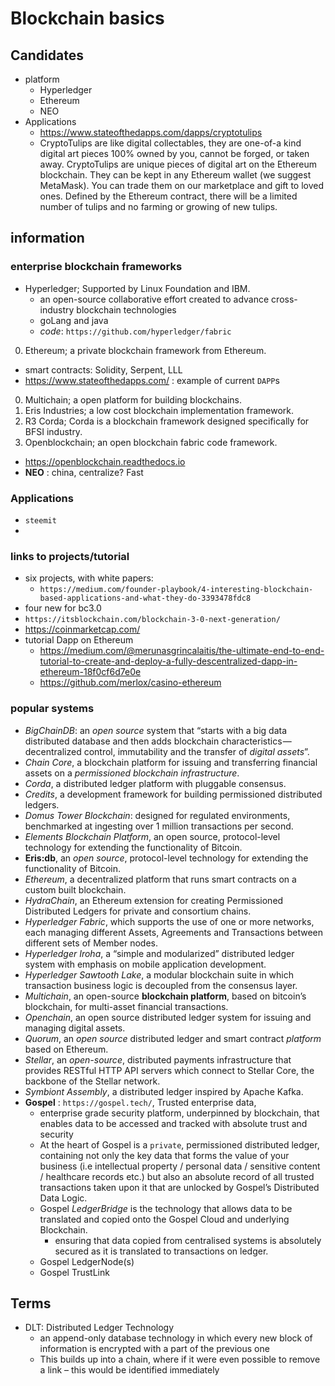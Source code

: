 # Blockchain basics
## Candidates
* platform
  * Hyperledger
  * Ethereum
  * NEO
* Applications
  * https://www.stateofthedapps.com/dapps/cryptotulips
  * CryptoTulips are like digital collectables, they are one-of-a kind digital art pieces 100% owned by you, cannot be forged, or taken away. CryptoTulips are unique pieces of digital art on the Ethereum blockchain. They can be kept in any Ethereum wallet (we suggest MetaMask). You can trade them on our marketplace and gift to loved ones. Defined by the Ethereum contract, there will be a limited number of tulips and no farming or growing of new tulips.

## information
### enterprise blockchain frameworks
* Hyperledger; Supported by Linux Foundation and IBM.
  * an open-source collaborative effort created to advance cross-industry blockchain technologies
  * goLang and java
  * *code*: `https://github.com/hyperledger/fabric`
0. Ethereum; a private blockchain framework from Ethereum.
  * smart contracts: Solidity, Serpent, LLL
  * https://www.stateofthedapps.com/ : example of current `DAPP`s
0. Multichain; a open platform for building blockchains.
0. Eris Industries; a low cost blockchain implementation framework.
0. R3 Corda; Corda is a blockchain framework designed specifically for BFSI industry.
0. Openblockchain; an open blockchain fabric code framework.
  * https://openblockchain.readthedocs.io
* **NEO** : china, centralize?  Fast

### Applications
* `steemit`
*  

### links to projects/tutorial
* six projects, with white papers:
  * `https://medium.com/founder-playbook/4-interesting-blockchain-based-applications-and-what-they-do-3393478fdc8`
 * four new for bc3.0
  * `https://itsblockchain.com/blockchain-3-0-next-generation/`
* https://coinmarketcap.com/
* tutorial Dapp on Ethereum
  * https://medium.com/@merunasgrincalaitis/the-ultimate-end-to-end-tutorial-to-create-and-deploy-a-fully-descentralized-dapp-in-ethereum-18f0cf6d7e0e
  * https://github.com/merlox/casino-ethereum


### popular systems
* *BigChainDB*: an *open source* system that “starts with a big data distributed database and then adds blockchain characteristics — decentralized control, immutability and the transfer of *digital assets*”.
* *Chain Core*, a blockchain platform for issuing and transferring financial assets on a *permissioned blockchain infrastructure*.
* *Corda*, a distributed ledger platform with pluggable consensus.
* *Credits*, a development framework for building permissioned distributed ledgers.
* *Domus Tower Blockchain*: designed for regulated environments, benchmarked at ingesting over 1 million transactions per second.
* *Elements Blockchain Platform*, an open source, protocol-level technology for extending the functionality of Bitcoin.
* **Eris:db**, an *open source*, protocol-level technology for extending the functionality of Bitcoin.
* *Ethereum*, a decentralized platform that runs smart contracts on a custom built blockchain.
* *HydraChain*, an Ethereum extension for creating Permissioned Distributed Ledgers for private and consortium chains.
* *Hyperledger Fabric*, which supports the use of one or more networks, each managing different Assets, Agreements and Transactions between different sets of Member nodes.
* *Hyperledger Iroha*, a “simple and modularized” distributed ledger system with emphasis on mobile application development.
* *Hyperledger Sawtooth Lake*, a modular blockchain suite in which transaction business logic is decoupled from the consensus layer.
* *Multichain*, an open-source **blockchain platform**, based on bitcoin’s blockchain, for multi-asset financial transactions.
* *Openchain*, an open source distributed ledger system for issuing and managing digital assets.
* *Quorum*, an *open source* distributed ledger and smart contract *platform* based on Ethereum.
* *Stellar*, an *open-source*, distributed payments infrastructure that provides RESTful HTTP API servers which connect to Stellar Core, the backbone of the Stellar network.
* *Symbiont Assembly*, a distributed ledger inspired by Apache Kafka.
* **Gospel** : `https://gospel.tech/`, Trusted enterprise data,
  * enterprise grade security platform, underpinned by blockchain, that enables data to be accessed and tracked with absolute trust and security
  * At the heart of Gospel is a `private`, permissioned distributed ledger, containing not only the key data that forms the value of your business (i.e intellectual property / personal data / sensitive content / healthcare records etc.) but also an absolute record of all trusted transactions taken upon it that are unlocked by Gospel’s Distributed Data Logic.
  * Gospel *LedgerBridge* is the technology that allows data to be translated and copied onto the Gospel Cloud and underlying Blockchain.
    * ensuring that data copied from centralised systems is absolutely secured as it is translated to transactions on ledger.
  * Gospel LedgerNode(s)
  * Gospel TrustLink
## Terms
* DLT:  Distributed Ledger Technology
  * an append-only database technology in which every new block of information is encrypted with a part of the previous one
  * This builds up into a chain, where if it were even possible to remove a link – this would be identified immediately
